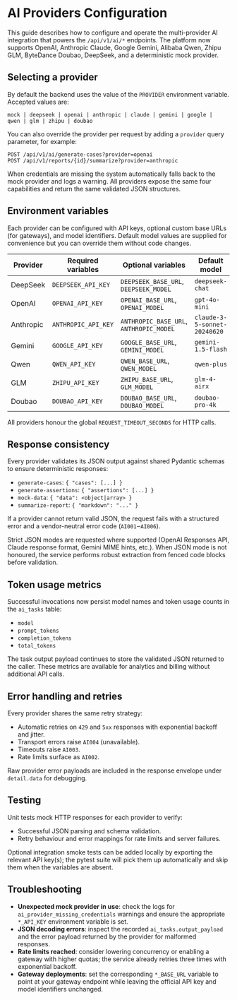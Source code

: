 # AI Providers Configuration

This guide describes how to configure and operate the multi-provider AI integration that powers the `/api/v1/ai/*` endpoints. The platform now supports OpenAI, Anthropic Claude, Google Gemini, Alibaba Qwen, Zhipu GLM, ByteDance Doubao, DeepSeek, and a deterministic mock provider.

## Selecting a provider

By default the backend uses the value of the `PROVIDER` environment variable. Accepted values are:

```
mock | deepseek | openai | anthropic | claude | gemini | google |
qwen | glm | zhipu | doubao
```

You can also override the provider per request by adding a `provider` query parameter, for example:

```
POST /api/v1/ai/generate-cases?provider=openai
POST /api/v1/reports/{id}/summarize?provider=anthropic
```

When credentials are missing the system automatically falls back to the mock provider and logs a warning. All providers expose the same four capabilities and return the same validated JSON structures.

## Environment variables

Each provider can be configured with API keys, optional custom base URLs (for gateways), and model identifiers. Default model values are supplied for convenience but you can override them without code changes.

| Provider  | Required variables | Optional variables | Default model |
|-----------|--------------------|--------------------|---------------|
| DeepSeek  | `DEEPSEEK_API_KEY` | `DEEPSEEK_BASE_URL`, `DEEPSEEK_MODEL` | `deepseek-chat` |
| OpenAI    | `OPENAI_API_KEY`   | `OPENAI_BASE_URL`, `OPENAI_MODEL`     | `gpt-4o-mini` |
| Anthropic | `ANTHROPIC_API_KEY`| `ANTHROPIC_BASE_URL`, `ANTHROPIC_MODEL` | `claude-3-5-sonnet-20240620` |
| Gemini    | `GOOGLE_API_KEY`   | `GOOGLE_BASE_URL`, `GEMINI_MODEL`     | `gemini-1.5-flash` |
| Qwen      | `QWEN_API_KEY`     | `QWEN_BASE_URL`, `QWEN_MODEL`         | `qwen-plus` |
| GLM       | `ZHIPU_API_KEY`    | `ZHIPU_BASE_URL`, `GLM_MODEL`         | `glm-4-airx` |
| Doubao    | `DOUBAO_API_KEY`   | `DOUBAO_BASE_URL`, `DOUBAO_MODEL`     | `doubao-pro-4k` |

All providers honour the global `REQUEST_TIMEOUT_SECONDS` for HTTP calls.

## Response consistency

Every provider validates its JSON output against shared Pydantic schemas to ensure deterministic responses:

- `generate-cases`: `{ "cases": [...] }`
- `generate-assertions`: `{ "assertions": [...] }`
- `mock-data`: `{ "data": <object|array> }`
- `summarize-report`: `{ "markdown": "..." }`

If a provider cannot return valid JSON, the request fails with a structured error and a vendor-neutral error code (`AI001`‒`AI006`).

Strict JSON modes are requested where supported (OpenAI Responses API, Claude response format, Gemini MIME hints, etc.). When JSON mode is not honoured, the service performs robust extraction from fenced code blocks before validation.

## Token usage metrics

Successful invocations now persist model names and token usage counts in the `ai_tasks` table:

- `model`
- `prompt_tokens`
- `completion_tokens`
- `total_tokens`

The task output payload continues to store the validated JSON returned to the caller. These metrics are available for analytics and billing without additional API calls.

## Error handling and retries

Every provider shares the same retry strategy:

- Automatic retries on `429` and `5xx` responses with exponential backoff and jitter.
- Transport errors raise `AI004` (unavailable).
- Timeouts raise `AI003`.
- Rate limits surface as `AI002`.

Raw provider error payloads are included in the response envelope under `detail.data` for debugging.

## Testing

Unit tests mock HTTP responses for each provider to verify:

- Successful JSON parsing and schema validation.
- Retry behaviour and error mappings for rate limits and server failures.

Optional integration smoke tests can be added locally by exporting the relevant API key(s); the pytest suite will pick them up automatically and skip them when the variables are absent.

## Troubleshooting

- **Unexpected mock provider in use**: check the logs for `ai_provider_missing_credentials` warnings and ensure the appropriate `*_API_KEY` environment variable is set.
- **JSON decoding errors**: inspect the recorded `ai_tasks.output_payload` and the error payload returned by the provider for malformed responses.
- **Rate limits reached**: consider lowering concurrency or enabling a gateway with higher quotas; the service already retries three times with exponential backoff.
- **Gateway deployments**: set the corresponding `*_BASE_URL` variable to point at your gateway endpoint while leaving the official API key and model identifiers unchanged.
